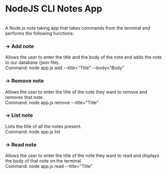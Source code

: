 <h1>NodeJS CLI Notes App</h1><br>
A Node.js note taking app that takes commands from the terminal and performs the following functions:

<h3>-> Add note</h3>
Allows the user to enter the title and the body of the note and adds the note to our database (json file). <br>
    Command: node app.js add --title="Title" --body="Body"
    
<h3>-> Remove note</h3>
Allows the user to enter the title of the note they want to remove and removes that note.<br>
    Command: node app.js remove --title="Title"
    
<h3>-> List note</h3>
Lists the title of all the notes present.<br>
    Command: node app.js list
    
<h3>-> Read note</h3>
Allows the user to enter the title of the note they want to read and displays the body of that note on the terminal.<br>
    Command: node app.js read --title="Title"
